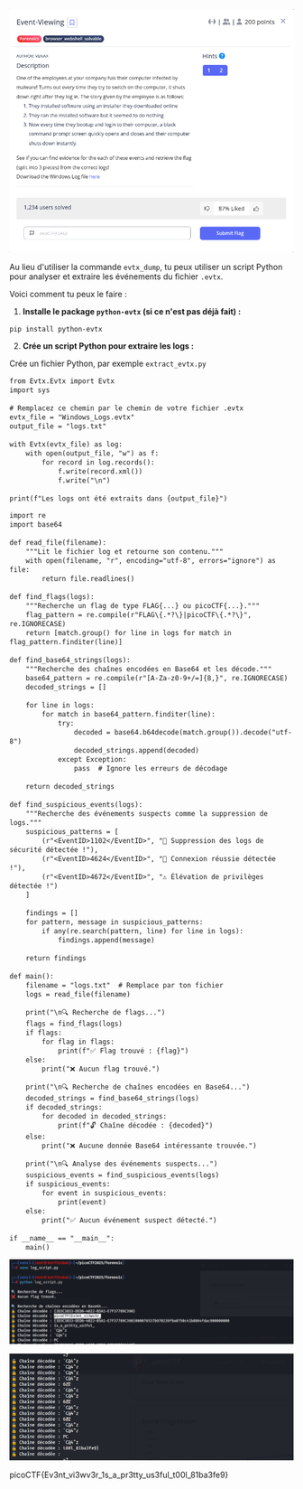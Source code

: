 ![1741834547084](images/Event-Viewing/1741834547084.png)



Au lieu d'utiliser la commande `evtx_dump`, tu peux utiliser un script Python pour analyser et extraire les événements du fichier `.evtx`.

Voici comment tu peux le faire :

1. **Installe le package `python-evtx` (si ce n'est pas déjà fait) :**

```
pip install python-evtx
```


2. **Crée un script Python pour extraire les logs :**

Crée un fichier Python, par exemple `extract_evtx.py`

```
from Evtx.Evtx import Evtx
import sys

# Remplacez ce chemin par le chemin de votre fichier .evtx
evtx_file = "Windows_Logs.evtx"
output_file = "logs.txt"

with Evtx(evtx_file) as log:
    with open(output_file, "w") as f:
        for record in log.records():
            f.write(record.xml())
            f.write("\n")

print(f"Les logs ont été extraits dans {output_file}")

```


```
import re
import base64

def read_file(filename):
    """Lit le fichier log et retourne son contenu."""
    with open(filename, "r", encoding="utf-8", errors="ignore") as file:
        return file.readlines()

def find_flags(logs):
    """Recherche un flag de type FLAG{...} ou picoCTF{...}."""
    flag_pattern = re.compile(r"FLAG\{.*?\}|picoCTF\{.*?\}", re.IGNORECASE)
    return [match.group() for line in logs for match in flag_pattern.finditer(line)]

def find_base64_strings(logs):
    """Recherche des chaînes encodées en Base64 et les décode."""
    base64_pattern = re.compile(r"[A-Za-z0-9+/=]{8,}", re.IGNORECASE)
    decoded_strings = []

    for line in logs:
        for match in base64_pattern.finditer(line):
            try:
                decoded = base64.b64decode(match.group()).decode("utf-8")
                decoded_strings.append(decoded)
            except Exception:
                pass  # Ignore les erreurs de décodage

    return decoded_strings

def find_suspicious_events(logs):
    """Recherche des événements suspects comme la suppression de logs."""
    suspicious_patterns = [
        (r"<EventID>1102</EventID>", "🚨 Suppression des logs de sécurité détectée !"),
        (r"<EventID>4624</EventID>", "🔑 Connexion réussie détectée !"),
        (r"<EventID>4672</EventID>", "⚠️ Élévation de privilèges détectée !")
    ]

    findings = []
    for pattern, message in suspicious_patterns:
        if any(re.search(pattern, line) for line in logs):
            findings.append(message)

    return findings

def main():
    filename = "logs.txt"  # Remplace par ton fichier
    logs = read_file(filename)

    print("\n🔍 Recherche de flags...")
    flags = find_flags(logs)
    if flags:
        for flag in flags:
            print(f"✅ Flag trouvé : {flag}")
    else:
        print("❌ Aucun flag trouvé.")

    print("\n🔍 Recherche de chaînes encodées en Base64...")
    decoded_strings = find_base64_strings(logs)
    if decoded_strings:
        for decoded in decoded_strings:
            print(f"🔓 Chaîne décodée : {decoded}")
    else:
        print("❌ Aucune donnée Base64 intéressante trouvée.")

    print("\n🔍 Analyse des événements suspects...")
    suspicious_events = find_suspicious_events(logs)
    if suspicious_events:
        for event in suspicious_events:
            print(event)
    else:
        print("✅ Aucun événement suspect détecté.")

if __name__ == "__main__":
    main()

```

![1741848666931](images/Event-Viewing/1741848666931.png)

![1741848951139](images/Event-Viewing/1741848951139.png)



picoCTF{Ev3nt\_vi3wv3r\_1s\_a\_pr3tty\_us3ful\_t00l\_81ba3fe9}
